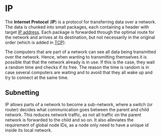 # IP

The **Internet Protocol** (**IP**) is a protocol for transferring data over a
network. The data is chunked into small packages, each containing a header with
target [IP address](../ip_address). Each package is forwarded through the
optimal route for the network and arrives at its destination, but not
necessarily in the original order (which is added in [TCP](tcp)).

The computers that are part of a network can see all data being transmitted over
the network. Hence, when wanting to transmitting themselves it is possible that
that the network already is in use. If this is the case, they wait a random time
and checks if its free. The reason the time is random is in case several
computers are waiting and to avoid that they all wake up and try to connect at
the same time.

## Subnetting

IP allows parts of a network to become a sub-network, where a switch (or router)
decides what communication goes between the parent and child network. This
reduces network traffic, as not all traffic on the parent network is forwarded
to the child and so on. It also alleviates the requirement of global node IDs,
as a node only need to have a unique id inside its local network.

